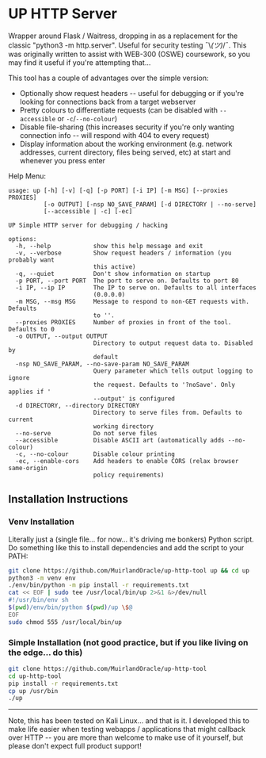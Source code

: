 # UP HTTP Server

Wrapper around Flask / Waitress, dropping in as a replacement for the classic "python3 -m http.server". Useful for security testing ¯\\_(ツ)_/¯. This was originally written to assist with WEB-300 (OSWE) coursework, so you may find it useful if you're attempting that... 

This tool has a couple of advantages over the simple version:
* Optionally show request headers -- useful for debugging or if you're looking for connections back from a target webserver
* Pretty colours to differentiate requests (can be disabled with `--accessible` or `-c`/`--no-colour`)
* Disable file-sharing (this increases security if you're only wanting connection info -- will respond with 404 to every request)
* Display information about the working environment (e.g. network addresses, current directory, files being served, etc) at start and whenever you press enter

Help Menu:
```
usage: up [-h] [-v] [-q] [-p PORT] [-i IP] [-m MSG] [--proxies PROXIES]
          [-o OUTPUT] [-nsp NO_SAVE_PARAM] [-d DIRECTORY | --no-serve]
          [--accessible | -c] [-ec]

UP Simple HTTP server for debugging / hacking

options:
  -h, --help            show this help message and exit
  -v, --verbose         Show request headers / information (you probably want
                        this active)
  -q, --quiet           Don't show information on startup
  -p PORT, --port PORT  The port to serve on. Defaults to port 80
  -i IP, --ip IP        The IP to serve on. Defaults to all interfaces
                        (0.0.0.0)
  -m MSG, --msg MSG     Message to respond to non-GET requests with. Defaults
                        to ''.
  --proxies PROXIES     Number of proxies in front of the tool. Defaults to 0
  -o OUTPUT, --output OUTPUT
                        Directory to output request data to. Disabled by
                        default
  -nsp NO_SAVE_PARAM, --no-save-param NO_SAVE_PARAM
                        Query parameter which tells output logging to ignore
                        the request. Defaults to '?noSave'. Only applies if '
                        --output' is configured
  -d DIRECTORY, --directory DIRECTORY
                        Directory to serve files from. Defaults to current
                        working directory
  --no-serve            Do not serve files
  --accessible          Disable ASCII art (automatically adds --no-colour)
  -c, --no-colour       Disable colour printing
  -ec, --enable-cors    Add headers to enable CORS (relax browser same-origin
                        policy requirements)
```

## Installation Instructions

### Venv Installation

Literally just a (single file... for now... it's driving me bonkers) Python script. Do something like this to install dependencies and add the script to your PATH:
```bash
git clone https://github.com/MuirlandOracle/up-http-tool up && cd up
python3 -m venv env
./env/bin/python -m pip install -r requirements.txt
cat << EOF | sudo tee /usr/local/bin/up 2>&1 &>/dev/null
#!/usr/bin/env sh
$(pwd)/env/bin/python $(pwd)/up \$@
EOF
sudo chmod 555 /usr/local/bin/up
```

### Simple Installation (not good practice, but if you like living on the edge... do this)
```bash
git clone https://github.com/MuirlandOracle/up-http-tool
cd up-http-tool
pip install -r requirements.txt
cp up /usr/bin
./up
```
---

Note, this has been tested on Kali Linux... and that is it. I developed this to make life easier when testing webapps / applications that might callback over HTTP -- you are more than welcome to make use of it yourself, but please don't expect full product support!
